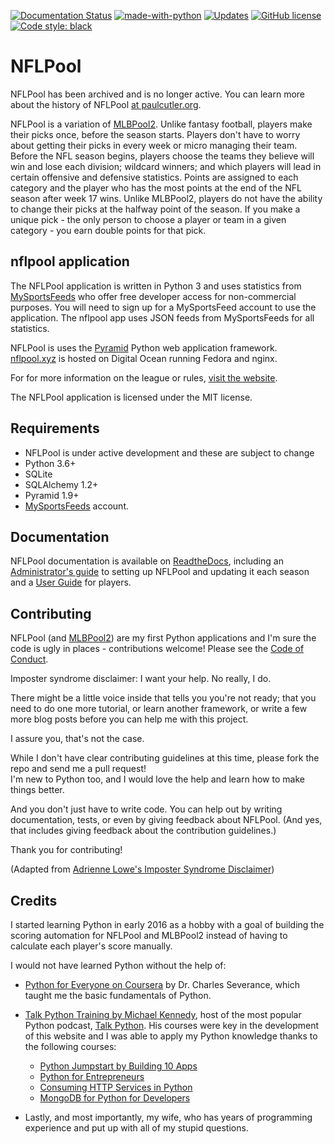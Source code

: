 [![Documentation Status](https://readthedocs.org/projects/nflpool/badge/?version=latest)](
http://nflpool.readthedocs.io/en/latest/?badge=latest)
[![made-with-python](https://img.shields.io/badge/Made%20with-Python-1f425f.svg)](https://www.python.org/)
[![Updates](https://pyup.io/repos/github/prcutler/nflpool/shield.svg)](https://pyup.io/repos/github/prcutler/nflpool/)
[![GitHub license](https://img.shields.io/github/license/prcutler/nflpool.svg)](https://github.com/prcutler/nflpool/blob/master/LICENSE)
[![Code style: black](https://img.shields.io/badge/code%20style-black-000000.svg)](https://github.com/ambv/black)

# NFLPool

NFLPool has been archived and is no longer active.  You can learn more about the history
of NFLPool [at paulcutler.org](https://paulcutler.org/project/nflpool/).

NFLPool is a variation of [MLBPool2](http://mlbpool2.com).
Unlike fantasy football, players make their picks once, before the season starts.  Players don't have to worry
about getting their picks in every week or micro managing their team. Before the NFL season begins, players choose
the teams they believe will win and lose each division; wildcard winners; and which players will lead in certain
offensive and defensive statistics.  Points are assigned to each category and the player who has the most points 
at the end of the NFL season after week 17 wins.  Unlike MLBPool2, players do not have the ability to change 
their picks at the halfway point of the season.  If you make a unique pick - the only person to choose a player 
or team in a given category - you earn double points for that pick.

## nflpool application

The NFLPool application is written in Python 3 and uses statistics from [MySportsFeeds](http://mysportsfeeds.com/)
who offer free developer access for non-commercial purposes.  You will need to sign
up for a MySportsFeed account to use the application.  The nflpool app uses JSON feeds from MySportsFeeds for 
all statistics.

NFLPool is uses the [Pyramid](https://www.trypyramid.com) Python web application framework.  
[nflpool.xyz](https://www.nflpool.xyz) is hosted on Digital Ocean running Fedora and nginx.

For for more information on the league or rules, [visit the website](https://nflpool.xyz/home/rules).

The NFLPool application is licensed under the MIT license.

## Requirements
* NFLPool is under active development and these are subject to change
* Python 3.6+
* SQLite
* SQLAlchemy 1.2+
* Pyramid 1.9+
* [MySportsFeeds](https://www.mysportsfeeds.com) account.


## Documentation

NFLPool documentation is available on [ReadtheDocs](http://nflpool.readthedocs.io/en/latest/index.html), including 
an [Administrator's guide](http://nflpool.readthedocs.io/en/latest/admin-docs/index.html) to setting up NFLPool 
and updating it each season and a [User Guide](http://nflpool.readthedocs.io/en/latest/user-docs/index.html) for 
players.

## Contributing
NFLPool (and [MLBPool2](https://github.com/prcutler/mlbpool2)) are my first Python applications and I'm sure the
code is ugly in places - contributions welcome!  Please see the
[Code of Conduct](https://github.com/prcutler/nflpool/blob/master/CODE_OF_CONDUCT.md).

Imposter syndrome disclaimer: I want your help. No really, I do.

There might be a little voice inside that tells you you're not ready; that you need to do one more tutorial, 
or learn another framework, or write a few more blog posts before you can help me with this project.

I assure you, that's not the case.

While I don't have clear contributing guidelines at this time, please fork the repo and send me a pull request!  
I'm new to Python too, and I would love the help and learn how to make things better.

And you don't just have to write code. You can help out by writing documentation, tests, or even by giving 
feedback about NFLPool. (And yes, that includes giving feedback about the contribution guidelines.)

Thank you for contributing!

(Adapted from 
[Adrienne Lowe's Imposter Syndrome Disclaimer](https://github.com/adriennefriend/imposter-syndrome-disclaimer))

## Credits

I started learning Python in early 2016 as a hobby with a goal of building the scoring automation for NFLPool 
and MLBPool2 instead of having to calculate each player's score manually.

I would not have learned Python without the help of:

* [Python for Everyone on Coursera](https://www.coursera.org/learn/python) by Dr. Charles Severance, 
which taught me the basic fundamentals of Python.
* [Talk Python Training by Michael Kennedy](https://training.talkpython.fm/), host of the most popular Python 
podcast, [Talk Python](http://talkpython.fm/). His courses were key in the development of this website and I was 
able to apply my Python knowledge thanks to the following courses:
  * [Python Jumpstart by Building 10 Apps](https://training.talkpython.fm/courses/explore_python_jumpstart/python-language-jumpstart-building-10-apps)
  * [Python for Entrepreneurs](https://training.talkpython.fm/courses/explore_entrepreneurs/python-for-entrepreneurs-build-and-launch-your-online-business)
  * [Consuming HTTP Services in Python](https://training.talkpython.fm/courses/details/consuming-http-and-soap-services-in-python-with-json-xml-and-screen-scraping)
  * [MongoDB for Python for Developers](https://training.talkpython.fm/courses/details/mongodb-for-python-for-developers-featuring-orm-odm-mongoengine)

* Lastly, and most importantly, my wife, who has years of programming experience and put up
                        with all of my stupid questions.

